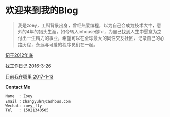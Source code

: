 
# 欢迎来到我的Blog

>我是zoey，工科背景出身，曾经热爱编程，以为自己会成为技术大牛，意外的4年的猎头生涯，如今转入inhouse做hr，为自己找到人生中愿意为之付出一生精力的事业，希望可以在全球最大的同性交友社区，记录自己的心路历程，永远与可爱的程序员们在一起。

[记于2012年底](http://zoeyisahunter.github.io/one.html)

[找工作日记 2016-3-26](http://zoeyisahunter.github.io/two.html)

[目前我在哪里 2017-1-13](http://zoeyisahunter.github.io/cashbus.html)
















**Contact Me**

```
Name  : Zoey
Email ：zhangyuhr@cashbus.com
Wechat: zoey_fly
Tel   : 15021340505
```
